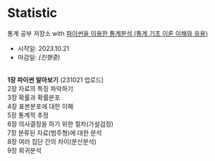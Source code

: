# Statistic
통계 공부 저장소 with <a href='https://search.shopping.naver.com/book/catalog/32456293941?cat_id=50010920&frm=PBOKPRO&query=%ED%8C%8C%EC%9D%B4%EC%8D%AC%EC%9D%84+%EC%9D%B4%EC%9A%A9%ED%95%9C+%ED%86%B5%EA%B3%84%EB%B6%84%EC%84%9D&NaPm=ct%3Dlnpg8dp4%7Cci%3D3c69563382632f310beea1d02ee439859a71a40e%7Ctr%3Dboknx%7Csn%3D95694%7Chk%3Ddf648e8f7f11f65f091c71df835d44555112b76f'>파이썬을 이용한 통계분석 (통계 기초 이론 이해와 응용)</a>
- 시작일: 2023.10.21
- 마감일: <i>(진행중)</i>
<br><br>

<b>1장 파이썬 알아보기</b> (231021 업로드) <br>
2장 자료의 특징 파악하기 <br>
3장 확률과 확률분포 <br>
4장 표본분포에 대한 이해 <br>
5장 통계적 추정 <br>
6장 의사결정을 하기 위한 절차(가설검정) <br>
7장 분류된 자료(범주형)에 대한 분석 <br>
8장 여러 집단 간의 차이(분산분석) <br>
9장 회귀분석
